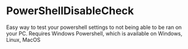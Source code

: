 # PowerShellDisableCheck
Easy way to test your powershell settings to not being able to be ran on your PC. Requires Windows Powershell, which is available on Windows, Linux, MacOS
